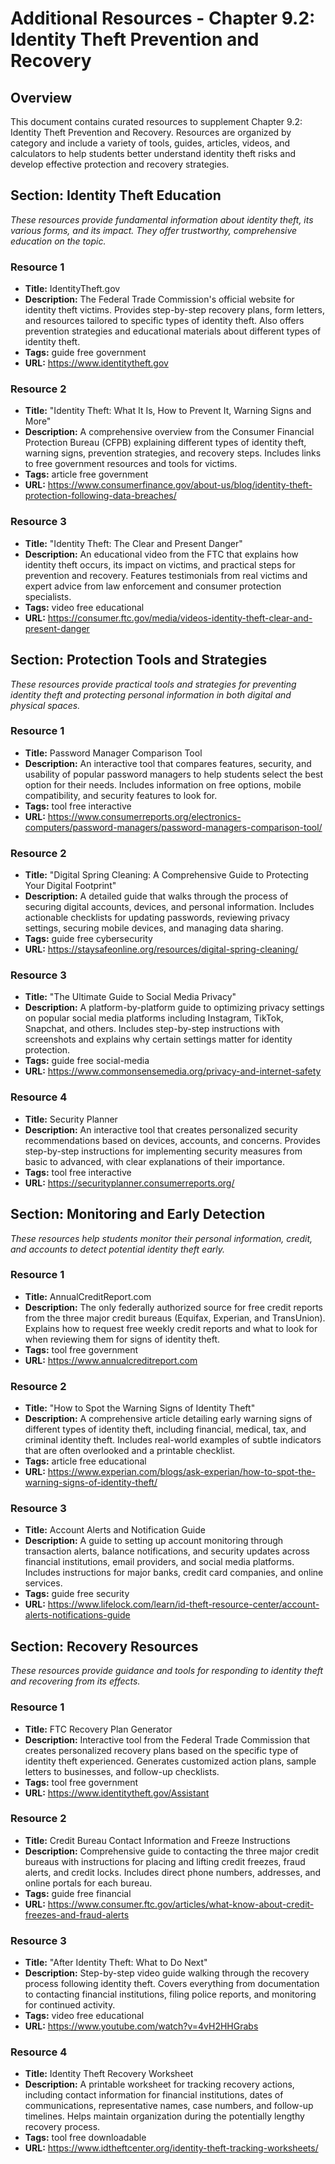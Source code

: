 # Additional Resources - Chapter 9.2: Identity Theft Prevention and Recovery

## Overview
This document contains curated resources to supplement Chapter 9.2: Identity Theft Prevention and Recovery. Resources are organized by category and include a variety of tools, guides, articles, videos, and calculators to help students better understand identity theft risks and develop effective protection and recovery strategies.

## Section: Identity Theft Education
*These resources provide fundamental information about identity theft, its various forms, and its impact. They offer trustworthy, comprehensive education on the topic.*

### Resource 1
- **Title:** IdentityTheft.gov
- **Description:** The Federal Trade Commission's official website for identity theft victims. Provides step-by-step recovery plans, form letters, and resources tailored to specific types of identity theft. Also offers prevention strategies and educational materials about different types of identity theft.
- **Tags:** guide free government
- **URL:** https://www.identitytheft.gov

### Resource 2
- **Title:** "Identity Theft: What It Is, How to Prevent It, Warning Signs and More"
- **Description:** A comprehensive overview from the Consumer Financial Protection Bureau (CFPB) explaining different types of identity theft, warning signs, prevention strategies, and recovery steps. Includes links to free government resources and tools for victims.
- **Tags:** article free government
- **URL:** https://www.consumerfinance.gov/about-us/blog/identity-theft-protection-following-data-breaches/

### Resource 3
- **Title:** "Identity Theft: The Clear and Present Danger"
- **Description:** An educational video from the FTC that explains how identity theft occurs, its impact on victims, and practical steps for prevention and recovery. Features testimonials from real victims and expert advice from law enforcement and consumer protection specialists.
- **Tags:** video free educational
- **URL:** https://consumer.ftc.gov/media/videos-identity-theft-clear-and-present-danger

## Section: Protection Tools and Strategies
*These resources provide practical tools and strategies for preventing identity theft and protecting personal information in both digital and physical spaces.*

### Resource 1
- **Title:** Password Manager Comparison Tool
- **Description:** An interactive tool that compares features, security, and usability of popular password managers to help students select the best option for their needs. Includes information on free options, mobile compatibility, and security features to look for.
- **Tags:** tool free interactive
- **URL:** https://www.consumerreports.org/electronics-computers/password-managers/password-managers-comparison-tool/

### Resource 2
- **Title:** "Digital Spring Cleaning: A Comprehensive Guide to Protecting Your Digital Footprint"
- **Description:** A detailed guide that walks through the process of securing digital accounts, devices, and personal information. Includes actionable checklists for updating passwords, reviewing privacy settings, securing mobile devices, and managing data sharing.
- **Tags:** guide free cybersecurity
- **URL:** https://staysafeonline.org/resources/digital-spring-cleaning/

### Resource 3
- **Title:** "The Ultimate Guide to Social Media Privacy"
- **Description:** A platform-by-platform guide to optimizing privacy settings on popular social media platforms including Instagram, TikTok, Snapchat, and others. Includes step-by-step instructions with screenshots and explains why certain settings matter for identity protection.
- **Tags:** guide free social-media
- **URL:** https://www.commonsensemedia.org/privacy-and-internet-safety

### Resource 4
- **Title:** Security Planner
- **Description:** An interactive tool that creates personalized security recommendations based on devices, accounts, and concerns. Provides step-by-step instructions for implementing security measures from basic to advanced, with clear explanations of their importance.
- **Tags:** tool free interactive
- **URL:** https://securityplanner.consumerreports.org/

## Section: Monitoring and Early Detection
*These resources help students monitor their personal information, credit, and accounts to detect potential identity theft early.*

### Resource 1
- **Title:** AnnualCreditReport.com
- **Description:** The only federally authorized source for free credit reports from the three major credit bureaus (Equifax, Experian, and TransUnion). Explains how to request free weekly credit reports and what to look for when reviewing them for signs of identity theft.
- **Tags:** tool free government
- **URL:** https://www.annualcreditreport.com

### Resource 2
- **Title:** "How to Spot the Warning Signs of Identity Theft"
- **Description:** A comprehensive article detailing early warning signs of different types of identity theft, including financial, medical, tax, and criminal identity theft. Includes real-world examples of subtle indicators that are often overlooked and a printable checklist.
- **Tags:** article free educational
- **URL:** https://www.experian.com/blogs/ask-experian/how-to-spot-the-warning-signs-of-identity-theft/

### Resource 3
- **Title:** Account Alerts and Notification Guide
- **Description:** A guide to setting up account monitoring through transaction alerts, balance notifications, and security updates across financial institutions, email providers, and social media platforms. Includes instructions for major banks, credit card companies, and online services.
- **Tags:** guide free security
- **URL:** https://www.lifelock.com/learn/id-theft-resource-center/account-alerts-notifications-guide

## Section: Recovery Resources
*These resources provide guidance and tools for responding to identity theft and recovering from its effects.*

### Resource 1
- **Title:** FTC Recovery Plan Generator
- **Description:** Interactive tool from the Federal Trade Commission that creates personalized recovery plans based on the specific type of identity theft experienced. Generates customized action plans, sample letters to businesses, and follow-up checklists.
- **Tags:** tool free government
- **URL:** https://www.identitytheft.gov/Assistant

### Resource 2
- **Title:** Credit Bureau Contact Information and Freeze Instructions
- **Description:** Comprehensive guide to contacting the three major credit bureaus with instructions for placing and lifting credit freezes, fraud alerts, and credit locks. Includes direct phone numbers, addresses, and online portals for each bureau.
- **Tags:** guide free financial
- **URL:** https://www.consumer.ftc.gov/articles/what-know-about-credit-freezes-and-fraud-alerts

### Resource 3
- **Title:** "After Identity Theft: What to Do Next"
- **Description:** Step-by-step video guide walking through the recovery process following identity theft. Covers everything from documentation to contacting financial institutions, filing police reports, and monitoring for continued activity.
- **Tags:** video free educational
- **URL:** https://www.youtube.com/watch?v=4vH2HHGrabs

### Resource 4
- **Title:** Identity Theft Recovery Worksheet
- **Description:** A printable worksheet for tracking recovery actions, including contact information for financial institutions, dates of communications, representative names, case numbers, and follow-up timelines. Helps maintain organization during the potentially lengthy recovery process.
- **Tags:** tool free downloadable
- **URL:** https://www.idtheftcenter.org/identity-theft-tracking-worksheets/